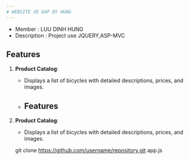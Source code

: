 ```yaml
---
# WEBSITE XE DAP BY HUNG
---
```

* Member : LUU DINH HUNG
* Description : Project use JQUERY,ASP-MVC 
## Features
1. **Product Catalog**: 
   - Displays a list of bicycles with detailed descriptions, prices, and images.
   - ## Features
1. **Product Catalog**: 
   - Displays a list of bicycles with detailed descriptions, prices, and images.


   git clone https://github.com/username/repository.git
app.js
